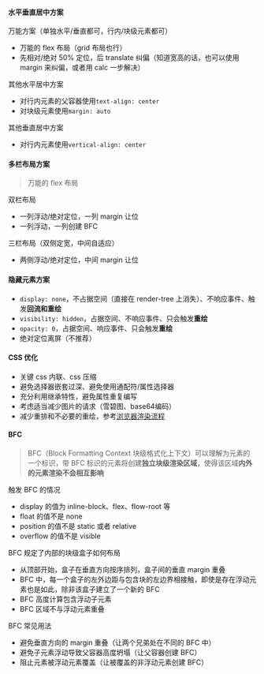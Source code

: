 #### 水平垂直居中方案

万能方案（单独水平/垂直都可，行内/块级元素都可）

- 万能的 flex 布局（grid 布局也行）
- 先相对/绝对 50% 定位，后 translate 纠偏（知道宽高的话，也可以使用 margin 来纠偏，或者用 calc 一步解决）

其他水平居中方案

- 对行内元素的父容器使用`text-align: center`
- 对块级元素使用`margin: auto`

其他垂直居中方案

- 对行内元素使用`vertical-align: center`

#### 多栏布局方案

> 万能的 flex 布局

双栏布局

- 一列浮动/绝对定位，一列 margin 让位
- 一列浮动，一列创建 BFC

三栏布局（双侧定宽，中间自适应）

- 两侧浮动/绝对定位，中间 margin 让位

#### 隐藏元素方案

- `display: none`，不占据空间（直接在 render-tree 上消失）、不响应事件、触发**回流和重绘**
- `visibility: hidden`，占据空间、不响应事件、只会触发**重绘**
- `opacity: 0`，占据空间、响应事件、只会触发**重绘**
- 绝对定位离屏（不推荐）

#### CSS 优化

- 关键 css 内联、css 压缩 
- 避免选择器嵌套过深、避免使用通配符/属性选择器
- 充分利用继承特性，避免属性重复编写
- 考虑适当减少图片的请求（雪碧图、base64编码）
- 减少重排和不必要的重绘，参考[浏览器渲染流程](./browser.md#浏览器渲染流程)

#### BFC

> BFC（Block Formatting Context 块级格式化上下文）可以理解为元素的一个标识，带 BFC 标识的元素将创建**独立块级渲染区域**，使得该区域**内外的元素渲染不会相互影响**

触发 BFC 的情况

- display 的值为 inline-block、flex、flow-root 等
- float 的值不是 none
- position 的值不是 static 或者 relative
- overflow 的值不是 visible

BFC 规定了内部的块级盒子如何布局

- 从顶部开始，盒子在垂直方向按序排列，盒子间的垂直 margin 重叠
- BFC 中，每一个盒子的左外边距与包含块的左边界相接触，即使是存在浮动元素也是如此，除非该盒子建立了一个新的 BFC
- BFC 高度计算包含浮动子元素
- BFC 区域不与浮动元素重叠

BFC 常见用法

- 避免垂直方向的 margin 重叠（让两个兄弟处在不同的 BFC 中）
- 避免子元素浮动导致父容器高度坍塌（让父容器创建 BFC）
- 阻止元素被浮动元素覆盖（让被覆盖的非浮动元素创建 BFC）
